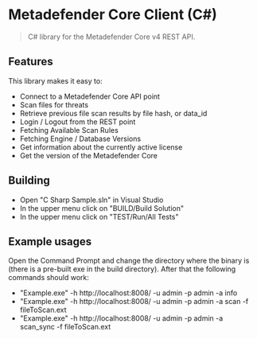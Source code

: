 
# Metadefender Core Client (C#)
> C# library for the Metadefender Core v4 REST API.


## Features

This library makes it easy to:
* Connect to a Metadefender Core API point
* Scan files for threats
* Retrieve previous file scan results by file hash, or data_id
* Login / Logout from the REST point
* Fetching Available Scan Rules
* Fetching Engine / Database Versions
* Get information about the currently active license
* Get the version of the Metadefender Core

## Building
* Open "C Sharp Sample.sln" in Visual Studio
* In the upper menu click on "BUILD/Build Solution"
* In the upper menu click on "TEST/Run/All Tests"

## Example usages

Open the Command Prompt and change the directory where the binary is (there is a pre-built exe in the build directory). After that the following commands should work:
* "Example.exe" -h http://localhost:8008/ -u admin -p admin -a info
* "Example.exe" -h http://localhost:8008/ -u admin -p admin -a scan -f fileToScan.ext
* "Example.exe" -h http://localhost:8008/ -u admin -p admin -a scan_sync -f fileToScan.ext
